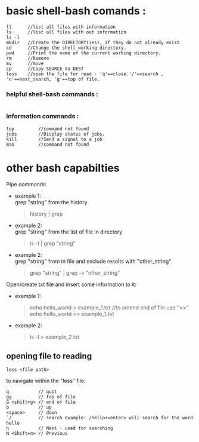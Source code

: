 # basic shell-bash comands :
```
ll      //list all files with information
ls      //list all files with out information
ls -l                                    
mkdir   //Create the DIRECTORY(ies), if they do not already exist
cd      //Change the shell working directory.
pwd     //Print the name of the current working directory.
rm      //Remove
mv      //move
cp      //Copy SOURCE to DEST
less    //open the file for read - 'q'==close.'/'==search , 'n'==next_search, 'g'==top of file. 
```


### helpful shell-bash commands :
```
```
### information commands :
```
top         //command not found
jobs        //Display status of jobs.
kill        //Send a signal to a job
man         //command not found
```

# other bash capabilties
Pipe commands
- example 1:  
  grep "string" from the history
    > history | grep <string>
- example 2:  
  grep "string" from the list of file in directory
    > ls -l | grep "string"
- example 2:  
  grep "string" from in file and exclude resolts with "other_string"
    > grep "string" | grep -v "other_string"

Open/create txt file and insert some information to it:
- example 1:
  > echo hello_world > example_1.txt 
  //to amend end of file use ">>"
  > echo hello_world >> example_1.txt
- example 2:
  > ls -l > example_2.txt


## opening file to reading
```
less <file path>
```
to navigate within the "less" file:
```
q           // quit
gg          // top of file
G <shift+g> // end of file
b           // up
<space>     // down
`/`         // search example: /hello+<enter> will search for the word hello
n           // Next - used for searching
N <Shift+n> // Previous 
```